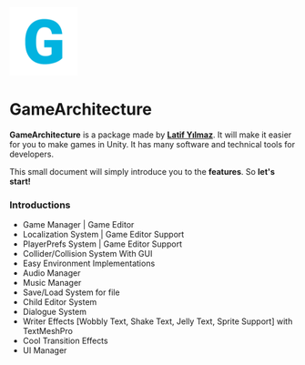 <div stlye="margin: 0 auto;">
  <img src="https://raw.githubusercontent.com/LatifY/GameArchitecture/main/Assets/GameArchitecture/Sprites/Icons/garc_icon.png", width=120>
</div>

# GameArchitecture
**GameArchitecture** is a package made by **[Latif Yılmaz](https://latifyilmaz.com)**. It will make it easier for you to make games in Unity. It has many software and technical tools for developers.

This small document will simply introduce you to the **features**. So **let's start!**

### Introductions

* Game Manager | Game Editor
* Localization System | Game Editor Support
* PlayerPrefs System | Game Editor Support
* Collider/Collision System With GUI
* Easy Environment Implementations
* Audio Manager
* Music Manager
* Save/Load System for file
* Child Editor System
* Dialogue System
* Writer Effects [Wobbly Text, Shake Text, Jelly Text, Sprite Support] with TextMeshPro
* Cool Transition Effects
* UI Manager
